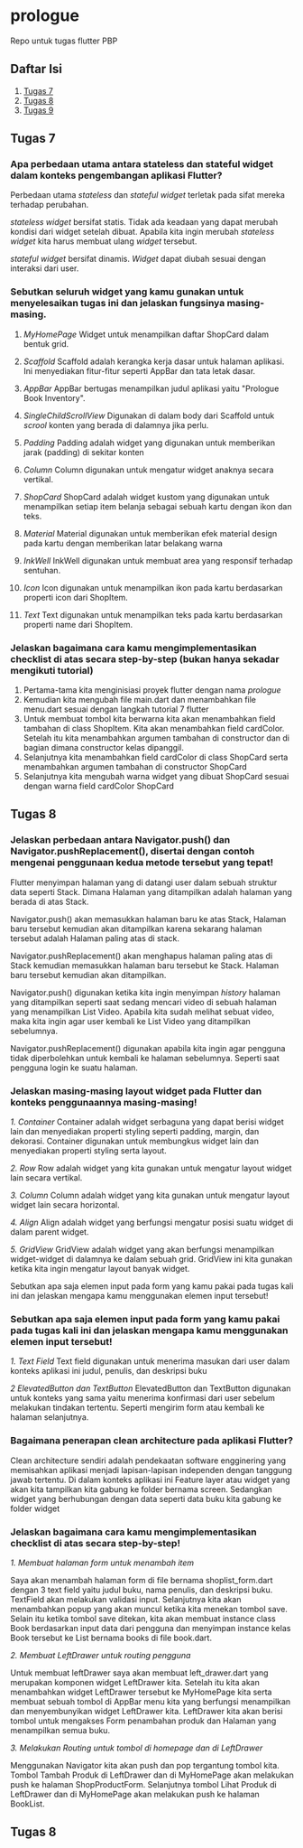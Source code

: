 # prologue

Repo untuk tugas flutter PBP

## Daftar Isi
1. [Tugas 7](#tugas-7)
2. [Tugas 8](#tugas-8)
3. [Tugas 9](#tugas-9)

## Tugas 7

### Apa perbedaan utama antara stateless dan stateful widget dalam konteks pengembangan aplikasi Flutter?
    
Perbedaan utama _stateless_ dan _stateful widget_ terletak pada sifat mereka terhadap perubahan. 

_stateless widget_ bersifat statis. Tidak ada keadaan yang dapat merubah kondisi dari widget setelah dibuat. Apabila kita ingin merubah _stateless widget_ kita harus membuat ulang _widget_ tersebut.

_stateful widget_ bersifat dinamis. _Widget_ dapat diubah sesuai dengan interaksi dari user.

### Sebutkan seluruh widget yang kamu gunakan untuk menyelesaikan tugas ini dan jelaskan fungsinya masing-masing.

1. *MyHomePage*
Widget untuk menampilkan daftar ShopCard dalam bentuk grid.

2. *Scaffold*
Scaffold adalah kerangka kerja dasar untuk halaman aplikasi. Ini menyediakan fitur-fitur seperti AppBar dan tata letak dasar.

3. *AppBar*
AppBar bertugas menampilkan judul aplikasi yaitu "Prologue Book Inventory".

4. *SingleChildScrollView*
Digunakan di dalam body dari Scaffold untuk _scrool_ konten yang berada di dalamnya jika perlu.

5. *Padding* 
Padding adalah widget yang digunakan untuk memberikan jarak (padding) di sekitar konten

6. *Column*
Column digunakan untuk mengatur widget anaknya secara vertikal.

7. *ShopCard*
ShopCard adalah widget kustom yang digunakan untuk menampilkan setiap item belanja sebagai sebuah kartu dengan ikon dan teks.

8. *Material* 
Material digunakan untuk memberikan efek material design pada kartu dengan memberikan latar belakang warna 

9. *InkWell*
InkWell digunakan untuk membuat area yang responsif terhadap sentuhan.

10. *Icon*
Icon digunakan untuk menampilkan ikon pada kartu berdasarkan properti icon dari ShopItem.

11. *Text*
Text digunakan untuk menampilkan teks pada kartu berdasarkan properti name dari ShopItem.

### Jelaskan bagaimana cara kamu mengimplementasikan checklist di atas secara step-by-step (bukan hanya sekadar mengikuti tutorial)

1. Pertama-tama kita menginisiasi proyek flutter dengan nama _prologue_
2. Kemudian kita mengubah file main.dart dan menambahkan file menu.dart sesuai dengan langkah tutorial 7 flutter
3. Untuk membuat tombol kita berwarna kita akan menambahkan field tambahan di class ShopItem. Kita akan menambahkan field cardColor. Setelah itu kita menambahkan argumen tambahan di constructor dan di bagian dimana constructor kelas dipanggil.
4. Selanjutnya kita menambahkan field cardColor di class ShopCard serta menambahkan argumen tambahan di constructor ShopCard
5. Selanjutnya kita mengubah warna widget yang dibuat ShopCard sesuai dengan warna field cardColor ShopCard


## Tugas 8

### Jelaskan perbedaan antara Navigator.push() dan Navigator.pushReplacement(), disertai dengan contoh mengenai penggunaan kedua metode tersebut yang tepat!

Flutter menyimpan halaman yang di datangi user dalam sebuah struktur data seperti Stack. Dimana Halaman yang ditampilkan adalah halaman yang berada di atas Stack.
 
Navigator.push() akan memasukkan halaman baru ke atas Stack, Halaman baru tersebut kemudian akan ditampilkan karena sekarang halaman tersebut adalah Halaman paling atas di stack.

Navigator.pushReplacement() akan menghapus halaman paling atas di Stack kemudian memasukkan halaman baru tersebut ke Stack. Halaman baru tersebut kemudian akan ditampilkan.

Navigator.push() digunakan ketika kita ingin menyimpan _history_ halaman yang ditampilkan seperti saat sedang mencari video di sebuah halaman yang menampilkan List Video. Apabila kita sudah melihat sebuat video, maka kita ingin agar user kembali ke List Video yang ditampilkan sebelumnya.

Navigator.pushReplacement() digunakan apabila kita ingin agar pengguna tidak diperbolehkan untuk kembali ke halaman sebelumnya. Seperti saat pengguna login ke suatu halaman.

###  Jelaskan masing-masing layout widget pada Flutter dan konteks penggunaannya masing-masing!

*1. Container* 
Container adalah widget serbaguna yang dapat berisi widget lain dan menyediakan properti styling seperti padding, margin, dan dekorasi.
Container digunakan untuk membungkus widget lain dan menyediakan properti styling serta layout.

*2. Row*
Row adalah widget yang kita gunakan untuk mengatur layout widget lain secara vertikal. 

*3. Column*
Column adalah widget yang kita gunakan untuk mengatur layout widget lain secara horizontal.

*4. Align*
Align adalah widget yang berfungsi mengatur posisi suatu widget di dalam parent widget. 

*5. GridView*
GridView adalah widget yang akan berfungsi menampilkan widget-widget di dalamnya ke dalam sebuah grid. GridView ini kita gunakan ketika kita ingin mengatur layout banyak widget.

Sebutkan apa saja elemen input pada form yang kamu pakai pada tugas kali ini dan jelaskan mengapa kamu menggunakan elemen input tersebut!

###  Sebutkan apa saja elemen input pada form yang kamu pakai pada tugas kali ini dan jelaskan mengapa kamu menggunakan elemen input tersebut!

*1. Text Field*
Text field digunakan untuk menerima masukan dari user dalam konteks aplikasi ini judul, penulis, dan deskripsi buku

*2 ElevatedButton dan TextButton*
ElevatedButton dan TextButton digunakan untuk konteks yang sama yaitu menerima konfirmasi dari user sebelum melakukan tindakan tertentu. Seperti mengirim form atau kembali ke halaman selanjutnya.

### Bagaimana penerapan clean architecture pada aplikasi Flutter?

Clean architecture sendiri adalah pendekaatan software engginering yang memisahkan aplikasi menjadi lapisan-lapisan independen dengan tanggung jawab tertentu. Di dalam konteks aplikasi ini Feature layer atau widget yang akan kita tampilkan kita gabung ke folder bernama screen. Sedangkan widget yang berhubungan dengan data seperti data buku kita gabung ke folder widget

###  Jelaskan bagaimana cara kamu mengimplementasikan checklist di atas secara step-by-step!

*1. Membuat halaman form untuk menambah item*

Saya akan menambah halaman form di file bernama shoplist_form.dart dengan 3 text field yaitu judul buku, nama penulis, dan deskripsi buku. TextField akan melakukan validasi input. Selanjutnya kita akan menambahkan popup yang akan muncul ketika kita menekan tombol save. Selain itu ketika tombol save ditekan, kita akan membuat instance class Book berdasarkan input data dari pengguna dan menyimpan instance kelas Book tersebut ke List bernama books di file book.dart. 

*2. Membuat LeftDrawer untuk routing pengguna*

Untuk membuat leftDrawer saya akan membuat left_drawer.dart yang merupakan komponen widget LeftDrawer kita. Setelah itu kita akan menambahkan widget LeftDrawer tersebut ke MyHomePage kita serta membuat sebuah tombol di AppBar menu kita yang berfungsi menampilkan dan menyembunyikan widget LeftDrawer kita. LeftDrawer kita akan berisi tombol untuk mengakses Form penambahan produk dan Halaman yang menampilkan semua buku.

*3. Melakukan Routing untuk tombol di homepage dan di LeftDrawer*

Menggunakan Navigator kita akan push dan pop tergantung tombol kita.
Tombol Tambah Produk di LeftDrawer dan di MyHomePage akan melakukan push ke halaman ShopProductForm. Selanjutnya tombol Lihat Produk di LeftDrawer dan di MyHomePage akan melakukan push ke halaman BookList. 

## Tugas 8
